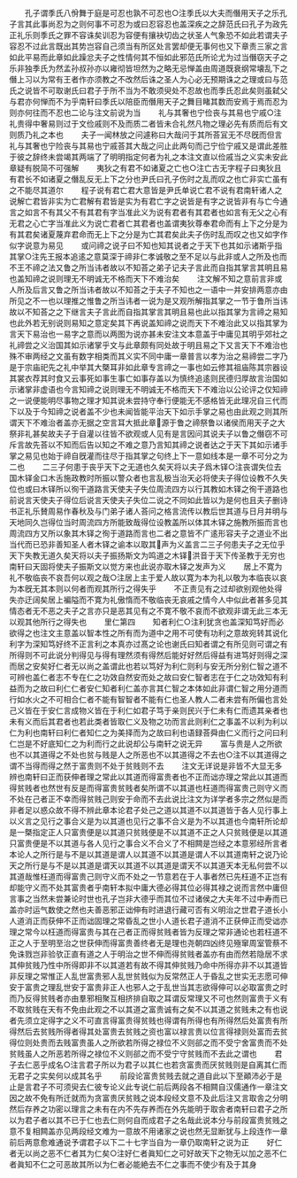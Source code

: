 <!-- { "loadSidebar": true } -->
　　孔子谓季氏八佾舞于庭是可忍也孰不可忍也○注季氏以大夫而僭用天子之乐孔子言其此事尚忍为之则何事不可忍为或曰忍容忍也盖深疾之之辞范氏曰孔子为政先正礼乐则季氏之罪不容诛矣训忍为容便有攘袂切齿之状圣人气象恐不如此若谓夫子容忍不过此言既出其势岂容自己须当有所区处言罢却便无事何也又下章责三家之言如此平易而此章如此躁忿夫子之性情何其不恒如此邪范氏所论尤为过当僭窃天子之乐非独季氏为然孟孙叔孙亦以雍彻皆坦然为之略无忌惮盖由周道既衰纲常壊乱下之僭上习以为常有王者作亦须教之不改然后诛之圣人为心必无预期诛之之理或曰与范氏之说皆不可取谢氏曰君子于所不当为不敢须臾处不忍故也而季氏忍此矣则虽弑父与君亦何惮而不为乎南轩曰季氏以陪臣而僭用天子之舞目睹其数而安焉于焉而忍为则亦何往而不忍也二论与注文前说为当
　　礼与其奢也宁俭丧与其易也宁戚○注礼贵得中奢易则过于文俭戚则不及而质二者皆未合礼然凡物之理必先有质而后有文则质乃礼之本也
　　夫子一闻林放之问遽称曰大哉问于其所荅冝无不尽旣而但言礼与其奢也宁险丧与其易也宁戚荅其大哉之问止此两句而己宁俭宁戚又是谓此差胜于彼之辞终未尝竭其两端了了明明指定何者为礼之本注文直以俭戚当之义实未安此章疑有脱简不可强解
　　夷狄之有君不如诸夏之亡也○注亡古无字程子曰夷狄且有君长不如诸夏之僭乱反无上下之分也尹氏曰孔子伤时之乱而叹之也亡非实亡虽有之不能尽其道尔
　　程子说有君亡君大意皆是尹氏单说亡君不说有君南轩诸人之说解亡君皆非实为亡君解有君皆是实为有君亡字之说皆是有字之说皆非有与亡今通言之如言不有其父不有其君有字当准此义为说有君者有其君者也如言有无父之心有无君之心亡字当准此义为说亡君者亡其君者也盖谓夷狄尊奉君命而有上下之分是为有其君矣诸夏蔑弃君命而无上下之分是为亡其君矣此夫子伤时乱而叹之也又如字作似字说意为易见
　　或问禘之说子曰不知也知其说者之于天下也其如示诸斯乎指其掌○注先王报本追逺之意莫深于禘非仁孝诚敬之至不足以与此非或人之所及也而不王不禘之法又鲁之所当讳者故以不知荅之弟子记夫子言此而自指其掌言其明且易也盖知禘之说则理无不明诚无不格而天下不难治矣
　　注文解不知之意前言非或人所及后言又鲁之所当讳者故以不知荅之于夫子不知也之一语中一并安排两意亦由所见之不一也以理推之惟鲁之所当讳者一说为是又观所解指其掌之一节于鲁所当讳故以不知荅之之下继言夫子言此而自指其掌言其明且易也此以指其掌为言禘之易知也此外若无别说则易知之意定矣其下再说盖知禘之说而天下不难治此又以指其掌为言天下易治也一易字之意而以两图为说亦甚未安注文本意盖于中庸见其明乎郊社之礼禘尝之义治国其如示诸掌乎文与此章颇有同处故于明且易之下又言天下不难治也殊不审两经之文虽有数字相类而其义实不同中庸一章普言以孝为治之易禘尝二字乃是于宗庙祀先之礼中举其大槩耳非如此章专言禘之一事也如云修其祖庙陈其宗器设其裳衣荐其时食又云事死如事生事亡如事存盖以为慎终追逺则民德归厚故言治国如示诸掌非虚语也今言知禘之说则理无不明诚无不格而天下不难治以公论评之仅知禘之一说便能明尽事物之理才知其说未尝持守奉行便能无不感格皆无此理况自三代而下以及于今知禘之说者盖不少也未闻皆能平治天下如示手掌之易也由此观之则其所谓天下不难治者盖亦无据之空言耳大抵此章源于鲁之禘祭鲁以诸侯而用天子之大祭非礼甚矣故夫子于自灌以往皆不欲观或人见有是言因问其说夫子以鲁之僭窃不可斥言故先荅以不知而后告以知之不难之意乃言知其禘之说者达之于天下其如示诸手掌之易见也始于禘自旣灌而往尽于指其掌之句终上下一意如线本是一章不可分之为二也
　　二三子何患于丧乎天下之无道也久矣天将以夫子爲木铎○注丧谓失位去国木铎金口木舌施政教时所振以警众者也言乱极当治天必将使夫子得位设教不久失位也或曰木铎所以徇干道路言天使夫子失位周流四方以行其教如木铎之徇干道路也前说言天使夫子得位后说言天使夫子失位二说之不同如此皆以为是何也且夫子删诗书正礼乐賛周易作春秋及与门弟子诸人荅问之格言流传以教后世其道与日月并明与天地同久岂得位当时周流四方所能致哉得位设教盖所以体其木铎之施教所振而言也周流四方又所以象其木铎之徇于道路而言也二者之意皆不广逺形容夫子之道业不出当代而已恐非善知圣人者木铎之谕本以取其声为义盖言二三子何患夫子之无位乎天下失教无道久矣天将以夫子振扬斯文为鸣道之木铎洪音于天下传圣教于无穷也南轩曰天固将使夫子振斯文以觉方来也此说亦取木铎之发声为义
　　居上不寛为礼不敬临丧不哀吾何以观之哉○注居上主于爱人故以寛为本为礼以敬为本临丧以哀为本旣无其本则以何者而观其所行之得失乎
　　不正责见有之过却欲别观他处得失亦迂阔矣居上褊隘而不寛为礼傲惰而不敬临丧无哀戚之情今人中似此者甚多见其情态者无不恶之夫子之言亦只是恶其见有之不寛不敬不哀而不欲观非谓无此三本无以观其他所行之得失也
　　里仁第四
　　知者利仁○注利犹贪也盖深知笃好而必欲得之也注文主意盖以智本性之所有而为道中之用不可使有功利之意故宛转其说化利字为深知笃好终不正言利之本真亦过髙之论也谢氏曰知者谓之有所见则可谓之有所得则不可此说分判得见与得有理然须有得然后能好好然后得益有进笃好则得之深而居之安矣好仁者无以尚之盖谓此也若以笃好为利仁则利与安无所分别仁智之道不可辨也盖仁者志不专在仁之功效自然安而处之故曰安仁智者志在于仁之功效知有利益而为之故曰利仁仁者安仁知者利仁盖亦言其仁智之本体如此非谓仁智之用分道而行如水火之不可相合仁者不能有智智者不能有仁也圣人教人二者未尝有所偏也言处己义皆在于安仁言成物义皆在于利仁如君子笃于亲则民兴于仁未有仁而遗其亲者也未有义而后其君者也若此类者皆取仁义及物之功而言此则利仁之事盖不以利为利以仁为利也南轩曰利仁者知仁之为美择而为之故曰利也语録荅舜由仁义而行之问曰利仁岂是不好底知仁之为利而行之此说却公与南轩之说无异
　　富与贵是人之所欲也不以其道得之不处也贫与贱是人之所恶也不以其道得之不去也○注不以其道得之谓不当得而得之然于富贵则不处于贫贱则不去
　　注文无详说是非皆不大显无多辨也南轩曰正而获伸者理之常此以其道而得富贵者也不正而诎亦理之常此以其道而得贫贱者也然世有反是而得富贵贫贱者矣所谓不以其道也枉道而得富贵己则守义而不处在己者正不幸而得贫贱己则安于命而不去此说比注文为详学者多宗之然似是而非者足以惑众故不得不辨此章本论君子处己之道以其道不以其道皆于各人见行事上以义言之见行之事合义是为以其道也见行之事不合义是为不以其道也今南轩所论却是一槩指定正人只富贵便是以其道只贫贱便是不以其道不正之人只贫贱便是以其道只富贵便是不以其道与各人见行之事合义不合义了不相闗是岂经之本意邪经所言者本论人之所行是与不是以其道是谓人以其道不以其道是谓人不以其道南轩之说乃论天之所行是与不是以其道是谓天以其道不以其道是谓天不以其道天本无私何尝不以其道哉惟枉道而得富贵己则守义而不处之一节意若在于人事者然已先枉道不正岂有却能守义而不处其富贵者乎南轩本拟中庸大德必得其位必得其禄之说而言然中庸但言事之当然未尝兼论时世也孔子岂非大德乎而其位不过诸侯之大夫年不过中寿而已盖亦时运气数使之然也夫善恶邪正诎伸有时进退行藏可否有义明治之世君子道长小人道消正而获伸不正而诎固理之常昏乱之世小人道长君子道消不正获伸正而受诎亦理之常今以枉道而得富贵与其在己者正而得贫贱者皆为反理之常非通论也若枉道不正之人于至明至治之世获伸而得富贵善终者无是理也尧朝四凶终见殛窜周室管蔡不免诛戮岂非验欤正直有道之人于明治之世不伸而得贫贱者盖亦有由而然若隐居不求其伸贫贱乃性中所得即非不以其道若有故不得其伸贫贱乃命中所得亦非不以其道皆非反理之常惟正人乱世富贵邪人乱世贫贱似为反常然正人于昏乱之世实无志愿可伸安于富贵之理乱世安于富贵非正人也邪人之于乱世当其志欲得伸可以必取富贵之时而乃反得贫贱者亦由羣邪相聚互相挤排自取之耳谓反常理又不可也然则富贵于义有不取贫贱在天有不免由此观之不以其道之富贵诚有之矣不以其道之贫贱未之有也说者先须立定得字之义不可直言得富贵得贫贱也得谓有所得也有所得然后处富贵有所得然后去贫贱所得者得其处富贵去贫贱之资也富以禄言贵以位言得禄则处富而去贫得位则处贵而去贱富贵虽人之所欲若所得之禄位不义则郤之而不受宁舍富贵而不处贫贱虽人之所恶若所得之禄位不义则郤之而不受宁守贫贱而不去此之谓也
　　君子去仁恶乎成名○注言君子所以为君子以其仁也若贪富贵而厌贫贱则是自离其仁而无君子之实矣何以成其名乎
　　前段论富贵贫贱去就之道自此以下至顚沛必于是止是言君子不可须臾去仁彼专论义此专说仁前后两段各不相闗自汉儒通作一章注文因之故不免有所迁就而为贪富贵厌贫贱之说本段经文意不及此后注又言取舎之分明然后存养之功密以理言之未有在内不先存养而在外先能明于取舎者南轩曰君子之所以为君子者以其不已于仁也去仁则何自而成君子之名哉此说本分与前段富贵贫贱之意不复相闗盖亦见两段经文难为一意故不用诸家之说也然无显断犹与上段连作一章前后两意愈难通说予谓君子以下二十七字当自为一章仍取南轩之说为正
　　好仁者无以尚之恶不仁者其为仁矣○注好仁者眞知仁之可好故天下之物无以加之恶不仁者眞知不仁之可恶故其所以为仁者必能絶去不仁之事而不使少有及于其身
